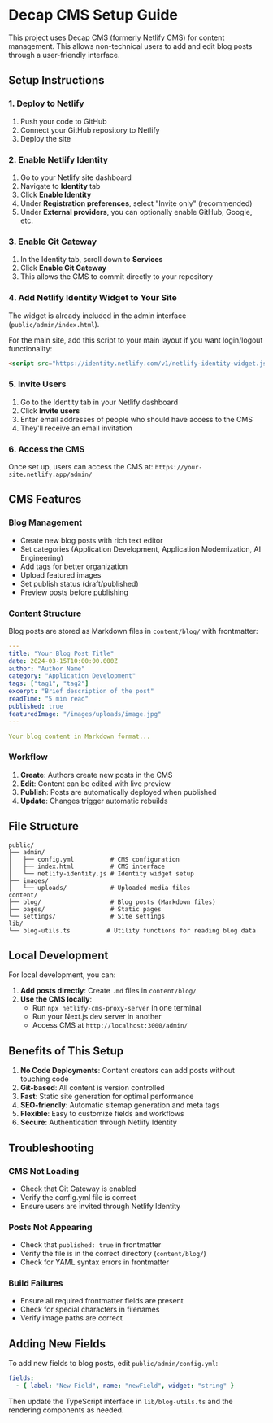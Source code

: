 # Decap CMS Setup Guide

This project uses Decap CMS (formerly Netlify CMS) for content management. This allows non-technical users to add and edit blog posts through a user-friendly interface.

## Setup Instructions

### 1. Deploy to Netlify

1. Push your code to GitHub
2. Connect your GitHub repository to Netlify
3. Deploy the site

### 2. Enable Netlify Identity

1. Go to your Netlify site dashboard
2. Navigate to **Identity** tab
3. Click **Enable Identity**
4. Under **Registration preferences**, select "Invite only" (recommended)
5. Under **External providers**, you can optionally enable GitHub, Google, etc.

### 3. Enable Git Gateway

1. In the Identity tab, scroll down to **Services**
2. Click **Enable Git Gateway**
3. This allows the CMS to commit directly to your repository

### 4. Add Netlify Identity Widget to Your Site

The widget is already included in the admin interface (`public/admin/index.html`).

For the main site, add this script to your main layout if you want login/logout functionality:

```html
<script src="https://identity.netlify.com/v1/netlify-identity-widget.js"></script>
```

### 5. Invite Users

1. Go to the Identity tab in your Netlify dashboard
2. Click **Invite users**
3. Enter email addresses of people who should have access to the CMS
4. They'll receive an email invitation

### 6. Access the CMS

Once set up, users can access the CMS at: `https://your-site.netlify.app/admin/`

## CMS Features

### Blog Management
- Create new blog posts with rich text editor
- Set categories (Application Development, Application Modernization, AI Engineering)
- Add tags for better organization
- Upload featured images
- Set publish status (draft/published)
- Preview posts before publishing

### Content Structure
Blog posts are stored as Markdown files in `content/blog/` with frontmatter:

```yaml
---
title: "Your Blog Post Title"
date: 2024-03-15T10:00:00.000Z
author: "Author Name"
category: "Application Development"
tags: ["tag1", "tag2"]
excerpt: "Brief description of the post"
readTime: "5 min read"
published: true
featuredImage: "/images/uploads/image.jpg"
---

Your blog content in Markdown format...
```

### Workflow
1. **Create**: Authors create new posts in the CMS
2. **Edit**: Content can be edited with live preview
3. **Publish**: Posts are automatically deployed when published
4. **Update**: Changes trigger automatic rebuilds

## File Structure

```
public/
├── admin/
│   ├── config.yml          # CMS configuration
│   ├── index.html          # CMS interface
│   └── netlify-identity.js # Identity widget setup
├── images/
│   └── uploads/            # Uploaded media files
content/
├── blog/                   # Blog posts (Markdown files)
├── pages/                  # Static pages
└── settings/               # Site settings
lib/
└── blog-utils.ts          # Utility functions for reading blog data
```

## Local Development

For local development, you can:

1. **Add posts directly**: Create `.md` files in `content/blog/`
2. **Use the CMS locally**: 
   - Run `npx netlify-cms-proxy-server` in one terminal
   - Run your Next.js dev server in another
   - Access CMS at `http://localhost:3000/admin/`

## Benefits of This Setup

1. **No Code Deployments**: Content creators can add posts without touching code
2. **Git-based**: All content is version controlled
3. **Fast**: Static site generation for optimal performance
4. **SEO-friendly**: Automatic sitemap generation and meta tags
5. **Flexible**: Easy to customize fields and workflows
6. **Secure**: Authentication through Netlify Identity

## Troubleshooting

### CMS Not Loading
- Check that Git Gateway is enabled
- Verify the config.yml file is correct
- Ensure users are invited through Netlify Identity

### Posts Not Appearing
- Check that `published: true` in frontmatter
- Verify the file is in the correct directory (`content/blog/`)
- Check for YAML syntax errors in frontmatter

### Build Failures
- Ensure all required frontmatter fields are present
- Check for special characters in filenames
- Verify image paths are correct

## Adding New Fields

To add new fields to blog posts, edit `public/admin/config.yml`:

```yaml
fields:
  - { label: "New Field", name: "newField", widget: "string" }
```

Then update the TypeScript interface in `lib/blog-utils.ts` and the rendering components as needed.